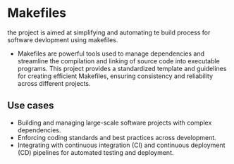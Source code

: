 # Makefiles

 the project is aimed at simplifying and automating te build process for software devlopment using makefiles. 

- Makefiles are powerful tools used to manage dependencies and streamline the compilation and linking of source code into executable programs. This project provides a standardized template and guidelines for creating efficient Makefiles, ensuring consistency and reliability across different projects.

## Use cases
- Building and managing large-scale software projects with complex dependencies.
- Enforcing coding standards and best practices across development.
- Integrating with continuous integration (CI) and continuous deployment (CD) pipelines for automated testing and deployment.
